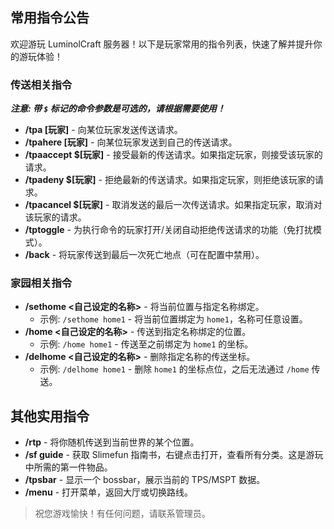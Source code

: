 ## 常用指令公告

欢迎游玩 LuminolCraft 服务器！以下是玩家常用的指令列表，快速了解并提升你的游玩体验！

### 传送相关指令

___**注意**: 带 `$` 标记的命令参数是可选的，请根据需要使用！___

- **/tpa [玩家]** - 向某位玩家发送传送请求。
- **/tpahere [玩家]** - 向某位玩家发送到自己的传送请求。
- **/tpaaccept $[玩家]** - 接受最新的传送请求。如果指定玩家，则接受该玩家的请求。
- **/tpadeny $[玩家]** - 拒绝最新的传送请求。如果指定玩家，则拒绝该玩家的请求。
- **/tpacancel $[玩家]** - 取消发送的最后一次传送请求。如果指定玩家，取消对该玩家的请求。
- **/tptoggle** - 为执行命令的玩家打开/关闭自动拒绝传送请求的功能（免打扰模式）。
- **/back** - 将玩家传送到最后一次死亡地点（可在配置中禁用）。

### 家园相关指令

- **/sethome <自己设定的名称>** - 将当前位置与指定名称绑定。
  - 示例: `/sethome home1` - 将当前位置绑定为 `home1`，名称可任意设置。
- **/home <自己设定的名称>** - 传送到指定名称绑定的位置。
  - 示例: `/home home1` - 传送至之前绑定为 `home1` 的坐标。
- **/delhome <自己设定的名称>** - 删除指定名称的传送坐标。
  - 示例: `/delhome home1` - 删除 `home1` 的坐标点位，之后无法通过 `/home` 传送。

## 其他实用指令

- **/rtp** - 将你随机传送到当前世界的某个位置。
- **/sf guide** - 获取 Slimefun 指南书，右键点击打开，查看所有分类。这是游玩中所需的第一件物品。
- **/tpsbar** - 显示一个 bossbar，展示当前的 TPS/MSPT 数据。
- **/menu** - 打开菜单，返回大厅或切换路线。

> 祝您游戏愉快！有任何问题，请联系管理员。

